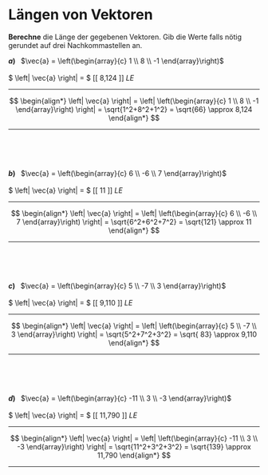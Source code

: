 <!--
version:  0.0.1

language: de

@style
main > *:not(:last-child) {
  margin-bottom: 3rem;
}

input {
    text-align: center;
}

.flex-container {
    display: flex;
    flex-wrap: wrap;
    align-items: stretch;
    gap: 20px;
}

.flex-child {
    flex: 1;
    min-width: 350px;
    margin-right: 20px;
}

@media (max-width: 400px) {
    .flex-child {
        flex: 100%;
        margin-right: 0;
    }
}
@end

formula: \carry   \textcolor{red}{\scriptsize #1}
formula: \digit   \rlap{\carry{#1}}\phantom{#2}#2
formula: \permil  \text{‰}

import: https://raw.githubusercontent.com/LiaTemplates/Tikz-Jax/main/README.md

script: https://cdn.jsdelivr.net/gh/LiaTemplates/Tikz-Jax@main/dist/index.js


tags: Vektoren, Abstand, negative Zahlen, Wurzeln, Dezimalzahlen, Potenzen, Runden, leicht, sehr niedrig, Berechne

comment: Wie lang ist dieser Vektor?

author: Martin Lommatzsch

-->




# Längen von Vektoren


**Berechne** die Länge der gegebenen Vektoren. Gib die Werte falls nötig gerundet auf drei Nachkommastellen an.
<br>

<section class="flex-container">
<div class="flex-child">

__$a)\;\;$__ $\vec{a} = \left(\begin{array}{c} 1 \\ 8 \\ -1 \end{array}\right)$  \
<br>
 $ \left| \vec{a} \right| = $ [[  8,124  ]] $LE$
***************
$$
 \begin{align*}
  \left| \vec{a} \right| = \left| \left(\begin{array}{c} 1 \\ 8 \\ -1 \end{array}\right) \right| = \sqrt{1^2+8^2+1^2} = \sqrt{66} \approx 8,124
 \end{align*}
$$
***************
<br>
<br>
<br>
</div>
<div class="flex-child">

__$b)\;\;$__ $\vec{a} = \left(\begin{array}{c} 6 \\ -6 \\ 7 \end{array}\right)$  \
<br>
 $ \left| \vec{a} \right| = $ [[   11   ]] $LE$
***************
$$
 \begin{align*}
  \left| \vec{a} \right| = \left| \left(\begin{array}{c} 6 \\ -6 \\ 7 \end{array}\right) \right| = \sqrt{6^2+6^2+7^2} = \sqrt{121} \approx 11
 \end{align*}
$$
***************
<br>
<br>
<br>
</div>
<div class="flex-child">

__$c)\;\;$__ $\vec{a} = \left(\begin{array}{c} 5 \\ -7 \\ 3 \end{array}\right)$  \
<br>
 $ \left| \vec{a} \right| = $ [[  9,110  ]] $LE$
***************
$$
 \begin{align*}
  \left| \vec{a} \right| = \left| \left(\begin{array}{c} 5 \\ -7 \\ 3 \end{array}\right) \right| = \sqrt{5^2+7^2+3^2} = \sqrt{ 83} \approx 9,110
 \end{align*}
$$
***************
<br>
<br>
<br>
</div>
<div class="flex-child">

__$d)\;\;$__ $\vec{a} = \left(\begin{array}{c} -11 \\ 3 \\ -3 \end{array}\right)$  \
<br>
 $ \left| \vec{a} \right| = $ [[  11,790 ]] $LE$
***************
$$
 \begin{align*}
  \left| \vec{a} \right| = \left| \left(\begin{array}{c} -11 \\ 3 \\ -3 \end{array}\right) \right| = \sqrt{11^2+3^2+3^2} = \sqrt{139} \approx 11,790
 \end{align*}
$$
***************
<br>
<br>
<br>
</div>
</section>


<br>
<br>
<br>
<br>
<br>
<br>